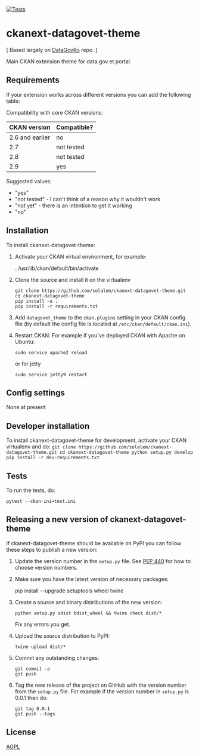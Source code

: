 [![Tests](https://github.com/solalem/ckanext-datagovet-theme/workflows/Tests/badge.svg?branch=main)](https://github.com/solalem/ckanext-datagovet-theme/actions)

# ckanext-datagovet-theme

[ Based largely on [DataGovRo](https://github.com/john21ro/ckanext-datagovro_theme) repo. ]

Main CKAN extension theme for data.gov.et portal.

## Requirements

If your extension works across different versions you can add the following table:

Compatibility with core CKAN versions:

| CKAN version    | Compatible?   |
| --------------- | ------------- |
| 2.6 and earlier | no            |
| 2.7             | not tested    |
| 2.8             | not tested    |
| 2.9             | yes           |

Suggested values:

* "yes"
* "not tested" - I can't think of a reason why it wouldn't work
* "not yet" - there is an intention to get it working
* "no"


## Installation

To install ckanext-datagovet-theme:

1. Activate your CKAN virtual environment, for example:

     . /usr/lib/ckan/default/bin/activate

2. Clone the source and install it on the virtualenv

    ```
    git clone https://github.com/solalem/ckanext-datagovet-theme.git
    cd ckanext-datagovet-theme
    pip install -e .
    pip install -r requirements.txt
    ```

3. Add `datagovet_theme` to the `ckan.plugins` setting in your CKAN
   config file (by default the config file is located at
   `/etc/ckan/default/ckan.ini`).

4. Restart CKAN. For example if you've deployed CKAN with Apache on Ubuntu:

    ```sudo service apache2 reload```
    
    or for jetty
    
    ```sudo service jetty9 restart```

## Config settings

None at present

## Developer installation

To install ckanext-datagovet-theme for development, activate your CKAN virtualenv and
do:
    ```
    git clone https://github.com/solalem/ckanext-datagovet-theme.git
    cd ckanext-datagovet-theme
    python setup.py develop
    pip install -r dev-requirements.txt
    ```

## Tests

To run the tests, do:

    pytest --ckan-ini=test.ini


## Releasing a new version of ckanext-datagovet-theme

If ckanext-datagovet-theme should be available on PyPI you can follow these steps to publish a new version:

1. Update the version number in the `setup.py` file. See [PEP 440](http://legacy.python.org/dev/peps/pep-0440/#public-version-identifiers) for how to choose version numbers.

2. Make sure you have the latest version of necessary packages:

    pip install --upgrade setuptools wheel twine

3. Create a source and binary distributions of the new version:

       python setup.py sdist bdist_wheel && twine check dist/*

   Fix any errors you get.

4. Upload the source distribution to PyPI:

       twine upload dist/*

5. Commit any outstanding changes:

       git commit -a
       git push

6. Tag the new release of the project on GitHub with the version number from
   the `setup.py` file. For example if the version number in `setup.py` is
   0.0.1 then do:

       git tag 0.0.1
       git push --tags

## License

[AGPL](https://www.gnu.org/licenses/agpl-3.0.en.html)
